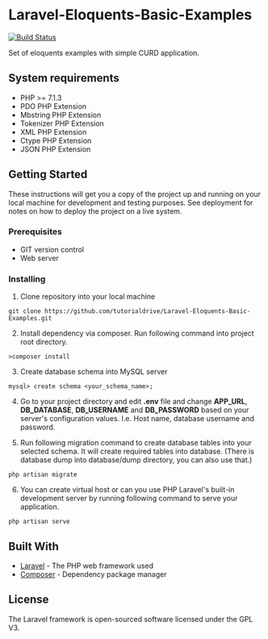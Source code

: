 # Laravel-Eloquents-Basic-Examples

[![Build Status](https://travis-ci.org/tutorialdrive/Laravel-Eloquents-Basic-Examples.svg?branch=master)](https://travis-ci.org/tutorialdrive/Laravel-Eloquents-Basic-Examples)

Set of eloquents examples with simple CURD application.

## System requirements
- PHP >= 7.1.3
-  PDO PHP Extension
-  Mbstring PHP Extension
-  Tokenizer PHP Extension
-  XML PHP Extension
-  Ctype PHP Extension
-  JSON PHP Extension

## Getting Started

These instructions will get you a copy of the project up and running on your local machine for development and testing purposes. See deployment for notes on how to deploy the project on a live system.

### Prerequisites

- GIT version control
- Web server

### Installing

1. Clone repository into your local machine
```
git clone https://github.com/tutorialdrive/Laravel-Eloquents-Basic-Examples.git
```


2. Install dependency via composer. Run following command into project root directory.
```
>composer install
```

3. Create database schema into MySQL server

```
mysql> create schema <your_schema_name>;
```
4. Go to your project directory and edit **.env** file and change **APP_URL**, **DB_DATABASE**, **DB_USERNAME** and **DB_PASSWORD** based on your server's configuration values. I.e. Host name, database username and password.

5. Run following migration command to create database tables into your selected schema. It will create required tables into database. (There is database dump into database/dump directory, you can also use that.)
```
php artisan migrate
```

6. You can create virtual host or can you use PHP Laravel's built-in development server by running following command to serve your application.
```
php artisan serve
```

## Built With

* [Laravel](https://laravel.com/) - The PHP web framework used
* [Composer](https://getcomposer.org/) - Dependency package manager


## License
The Laravel framework is open-sourced software licensed under the GPL V3.
